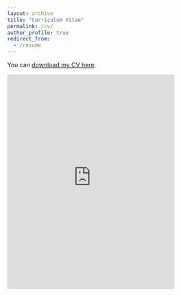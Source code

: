 ```yaml
---
layout: archive
title: "Curriculum Vitae"
permalink: /cv/
author_profile: true
redirect_from:
  - /resume
---
```


You can [download my CV here](https://marcos-sugastti.github.io/Sugastti_CV_0925.pdf). 
  
<embed src="https://marcos-sugastti.github.io/Sugastti_CV_1124.pdf#toolbar=0" width="390" height="500" type="application/pdf"/>
